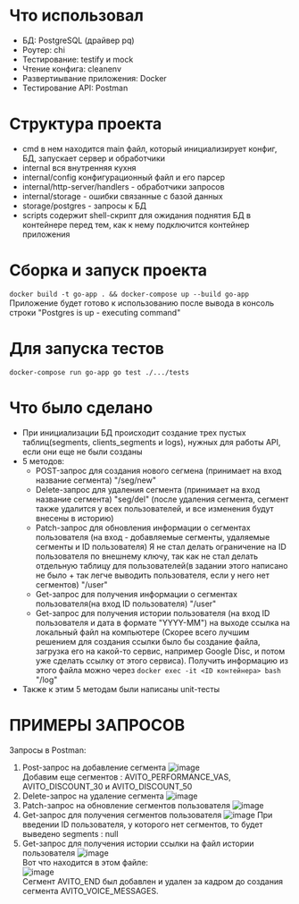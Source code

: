 # Что использовал
- БД: PostgreSQL (драйвер pq)
- Роутер: chi
- Тестирование: testify и mock
- Чтение конфига: cleanenv
- Развертиывание приложения: Docker
- Тестирование API: Postman
# Структура проекта
- cmd в нем находится main файл, который инициализирует конфиг, БД, запускает сервер и обработчики
- internal вся внутренняя кухня
- internal/config конфигурационный файл и его парсер
- internal/http-server/handlers - обработчики запросов
- internal/storage - ошибки связанные с базой данных
- storage/postgres - запросы к БД
- scripts содержит shell-скрипт для ожидания поднятия БД в контейнере перед тем, как к нему подключится контейнер приложения
# Сборка и запуск проекта  
`docker build -t go-app . && docker-compose up --build go-app`
Приложение будет готово к использованию после вывода в консоль строки "Postgres is up - executing command"
# Для запуска тестов  
 `docker-compose run go-app go test ./.../tests`
# Что было сделано
- При инициализации БД происходит создание трех пустых таблиц(segments, clients_segments и logs), нужных для работы API, если они еще не были созданы
- 5 методов:
   - POST-запрос для создания нового сегмена (принимает на вход название сегмента) "/seg/new"
   - Delete-запрос для удаления сегмента (принимает на вход название сегмента) "seg/del" (после удаления сегмента, сегмент также удалится у всех пользователей, и все изменения будут внесены в историю)
   - Patch-запрос для обновления информации о сегментах пользователя (на вход - добавляемые сегменты, удаляемые сегменты и ID пользователя) Я не стал делать ограничение на ID пользователя по внешнему ключу, так как не стал делать отдельную таблицу для пользователей(в задании этого написано не было + так легче выводить пользователя, если у него нет сегментов) "/user"
   - Get-запрос для получения информации о сегментах пользователя(на вход ID пользователя) "/user" 
   - Get-запрос для получения истории пользователя (на вход ID пользователя и дата в формате "YYYY-MM") на выходе ссылка на локальный файл на компьютере (Скорее всего лучшим решением для создания ссылки было бы создание файла, загрузка его на какой-то сервис, например Google Disc, и потом уже сделать ссылку от этого сервиса). Получить информацию из этого файла можно через
  `docker exec -it <ID контейнера> bash`
"/log"
- Также к этим 5 методам были написаны unit-тесты
# ПРИМЕРЫ ЗАПРОСОВ
Запросы в Postman:
1. Post-запрос на добавление сегмента
   ![image](https://github.com/AleksNesterzz/avito_backend_task_2023/assets/109950730/225e7c12-7db8-49db-879d-bb9e951940e5)   
   Добавим еще сегментов : AVITO_PERFORMANCE_VAS, AVITO_DISCOUNT_30 и AVITO_DISCOUNT_50
2. Delete-запрос на удаление сегмента
   ![image](https://github.com/AleksNesterzz/avito_backend_task_2023/assets/109950730/9822fcf7-e25c-48c6-bfdf-957468fcc762)
3. Patch-запрос на обновление сегментов пользователя
  ![image](https://github.com/AleksNesterzz/avito_backend_task_2023/assets/109950730/d979edbe-bf6f-466b-9fe8-de1a1859a3b2)
4. Get-запрос для получения сегментов пользователя
   ![image](https://github.com/AleksNesterzz/avito_backend_task_2023/assets/109950730/b52bd9db-2d47-45aa-9467-dd6483a3ac0b)
   При введении ID пользователя, у которого нет сегментов, то будет выведено segments : null
5. Get-запрос для получения истории ссылки на файл истории пользователя
   ![image](https://github.com/AleksNesterzz/avito_backend_task_2023/assets/109950730/22ea93d7-6990-4301-8b60-487d23d99776)   
   Вот что находится в этом файле:   
   ![image](https://github.com/AleksNesterzz/avito_backend_task_2023/assets/109950730/b384f0eb-fa6e-49f8-8aaf-8a96d73ab153)   
   Сегмент AVITO_END был добавлен и удален за кадром до создания сегмента AVITO_VOICE_MESSAGES.

   
   

   

